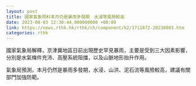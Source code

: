 ```yaml
---
layout: post
title: 國家氣象局料本月仍是暴雨多發期　水浸等風險較高
date: 2023-08-03 12:30:44.000000000 +08:00
link: https://news.rthk.hk/rthk/ch/component/k2/1711872-20230803.htm
categories: rthk
---
```


國家氣象局解釋，京津冀地區日前出現歷史罕見暴雨，主要是受到三大因素影響，分別是水氣條件充沛、高壓系統阻擋，以及山脈地形抬升作用。

氣象局預測，本月仍然是暴雨多發期，水浸、山洪、泥石流等風險較高，建議有關部門加強防範。
